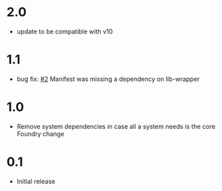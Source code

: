 # 2.0

- update to be compatible with v10

# 1.1

- bug fix: [#2](https://github.com/kaelad02/show-secrets/issues/2) Manifest was missing a dependency on lib-wrapper

# 1.0

- Remove system dependencies in case all a system needs is the core Foundry change

# 0.1

- Initial release
